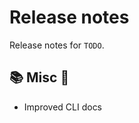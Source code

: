 # Release notes

Release notes for `TODO`.

<!--
## :dizzy: New features :dizzy:

## :sparkles: UI changes :sparkles:

## :star: Examples :star:

## :boat: Tutorials :boat:

## :wrench: Fixes :wrench:

## :guitar: Misc :guitar:
-->

## :books: Misc :guitar:

- Improved CLI docs
